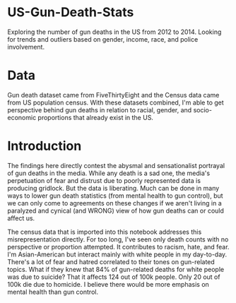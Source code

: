 # US-Gun-Death-Stats
Exploring the number of gun deaths in the US from 2012 to 2014. Looking for trends and outliers based on gender, income, race, and police involvement.

# Data
Gun death dataset came from FiveThirtyEight and the Census data came from US population census. With these datasets combined, I'm able to get perspective behind gun deaths in relation to racial, gender, and socio-economic proportions that already exist in the US.

# Introduction
The findings here directly contest the abysmal and sensationalist portrayal of gun deaths in the media. While any death is a sad one, the media's perpetuation of fear and distrust due to poorly represented data is producing gridlock. But the data is liberating. Much can be done in many ways to lower gun death statistics (from mental health to gun control), but we can only come to agreements on these changes if we aren't living in a paralyzed and cynical (and WRONG) view of how gun deaths can or could affect us. 

The census data that is imported into this notebook addresses this misrepresentation directly. For too long, I've seen only death counts with no perspective or proportion attempted. It contributes to racism, hate, and fear. I'm Asian-American but interact mainly with white people in my day-to-day. There's a lot of fear and hatred correlated to their tones on gun-related topics. What if they knew that 84% of gun-related deaths for white people was due to suicide? That it affects 124 out of 100k people. Only 20 out of 100k die due to homicide. I believe there would be more emphasis on mental health than gun control. 
